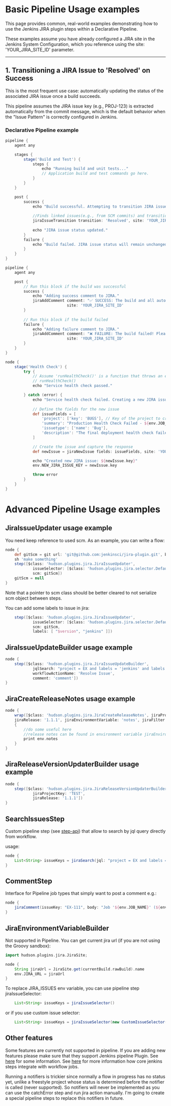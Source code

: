 # Basic Pipeline Usage examples

This page provides common, real-world examples demonstrating how to use the Jenkins JIRA plugin steps within a Declarative Pipeline.

These examples assume you have already configured a JIRA site in the Jenkins System Configuration, which you reference using the site: 'YOUR_JIRA_SITE_ID' parameter.

---

## 1. Transitioning a JIRA Issue to 'Resolved' on Success

This is the most frequent use case: automatically updating the status of the associated JIRA issue once a build succeeds.

This pipeline assumes the JIRA issue key (e.g., PROJ-123) is extracted automatically from the commit message, which is the default behavior when the "Issue Pattern" is correctly configured in Jenkins.

### Declarative Pipeline example
```groovy
pipeline {
    agent any

    stages {
        stage('Build and Test') {
            steps {
                echo "Running build and unit tests..."
                // Application build and test commands go here.
            }
        }
    }

    post {
        success {
            echo "Build successful. Attempting to transition JIRA issue(s)."
            
            //Finds linked issues(e.g., from SCM commits) and transitions them.
            jiraIssueTransition transition: 'Resolved', site: 'YOUR_JIRA_SITE_ID'
            
            echo "JIRA issue status updated."
        }
        failure {
            echo "Build failed. JIRA issue status will remain unchanged."
        }
    }
}

pipeline {
    agent any

    post {
        // Run this block if the build was successful
        success {
            echo "Adding success comment to JIRA."
            jiraAddComment comment: "✅ SUCCESS: The build and all automated tests passed. See the results here: ${env.BUILD_URL}",
                           site: 'YOUR_JIRA_SITE_ID'
        }
        
        // Run this block if the build failed
        failure {
            echo "Adding failure comment to JIRA."
            jiraAddComment comment: "❌ FAILURE: The build failed! Please investigate the console output: ${env.BUILD_URL}",
                           site: 'YOUR_JIRA_SITE_ID'
        }
    }
}

node {
    stage('Health Check') {
        try {
            // Assume 'runHealthCheck()' is a function that throws an error if the service is down
            // runHealthCheck()
            echo "Service health check passed."

        } catch (error) {
            echo "Service health check failed. Creating a new JIRA issue."
            
            // Define the fields for the new issue
            def issueFields = [
                'project': ['key': 'BUGS'], // Key of the project to create the issue in
                'summary': "Production Health Check Failed - ${env.JOB_NAME} Build ${env.BUILD_NUMBER}",
                'issuetype': ['name': 'Bug'],
                'description': "The final deployment health check failed after build ${env.BUILD_URL}. \n\nError details: ${error}"
            ]

            // Create the issue and capture the response
            def newIssue = jiraNewIssue fields: issueFields, site: 'YOUR_JIRA_SITE_ID'

            echo "Created new JIRA issue: ${newIssue.key}"
            env.NEW_JIRA_ISSUE_KEY = newIssue.key

            throw error
        }
    }
}
```

# Advanced Pipeline Usage examples

## JiraIssueUpdater usage example

You need keep reference to used scm.
As an example, you can write a flow:

```groovy
node {
    def gitScm = git url: 'git@github.com:jenkinsci/jira-plugin.git', branch: 'master'
    sh 'make something'
    step([$class: 'hudson.plugins.jira.JiraIssueUpdater', 
            issueSelector: [$class: 'hudson.plugins.jira.selector.DefaultIssueSelector'], 
            scm: gitScm])            
    gitScm = null
}
```

Note that a pointer to scm class should be better cleared to not serialize scm object between steps.

You can add some labels to issue in jira:

```groovy
    step([$class: 'hudson.plugins.jira.JiraIssueUpdater', 
            issueSelector: [$class: 'hudson.plugins.jira.selector.DefaultIssueSelector'], 
            scm: gitScm,
            labels: [ "$version", "jenkins" ]])            
```

## JiraIssueUpdateBuilder  usage example

```groovy
node {
    step([$class: 'hudson.plugins.jira.JiraIssueUpdateBuilder', 
            jqlSearch: "project = EX and labels = 'jenkins' and labels = '${version}'",
            workflowActionName: 'Resolve Issue',
            comment: 'comment'])
}
```

## JiraCreateReleaseNotes usage example

```groovy
node {
    wrap([$class: 'hudson.plugins.jira.JiraCreateReleaseNotes', jiraProjectKey: 'TST', 
    jiraRelease: '1.1.1', jiraEnvironmentVariable: 'notes', jiraFilter: 'status in (Resolved, Closed)']) 
    {
        //do some useful here
        //release notes can be found in environment variable jiraEnvironmentVariable
        print env.notes
    }
}
```

## JiraReleaseVersionUpdaterBuilder usage example

```groovy
node {
    step([$class: 'hudson.plugins.jira.JiraReleaseVersionUpdaterBuilder', 
            jiraProjectKey: 'TEST', 
            jiraRelease: '1.1.1'])            
}
```

## SearchIssuesStep

Custom pipeline step (see [step-api](https://github.com/jenkinsci/workflow-plugin/blob/master/step-api/README.md)) that allow to 
search by jql query directly from workflow.

usage:

```groovy
node {
    List<String> issueKeys = jiraSearch(jql: "project = EX and labels = 'jenkins' and labels = '${version}'")	
}
```

## CommentStep

Interface for Pipeline job types that simply want to post a comment e.g.:

```groovy
node {
    jiraComment(issueKey: "EX-111", body: "Job '${env.JOB_NAME}' (${env.BUILD_NUMBER}) builded. Please go to ${env.BUILD_URL}.")
}
```

## JiraEnvironmentVariableBuilder

Not supported in Pipeline. You can get current jira url (if you are not using the Groovy sandbox):

```groovy
import hudson.plugins.jira.JiraSite;

node {
    String jiraUrl = JiraSite.get(currentBuild.rawBuild).name    	
    env.JIRA_URL = jiraUrl
}
```

To replace JIRA_ISSUES env variable, you can use pipeline step jiraIssueSelector:

```groovy
    List<String> issueKeys = jiraIssueSelector()
```

or if you use custom issue selector:

```groovy
    List<String> issueKeys = jiraIssueSelector(new CustomIssueSelector())
```

## Other features

Some features are currently not supported in pipeline.
If you are adding new features please make sure that they support Jenkins pipeline Plugin.
See [here](https://github.com/jenkinsci/workflow-plugin/blob/master/COMPATIBILITY.md) for some information.
See [here](https://github.com/jenkinsci/workflow-plugin/blob/master/basic-steps/CORE-STEPS.md) for more information how core 
jenkins steps integrate with workflow jobs.

Running a notifiers is trickier since normally a flow in progress has no status yet, unlike a freestyle project whose status is 
determined before the notifier is called (never supported).
So notifiers will never be implemented as you can use the catchError step and run jira action manually.
I'm going to create a special pipeline steps to replace this notifiers in future.